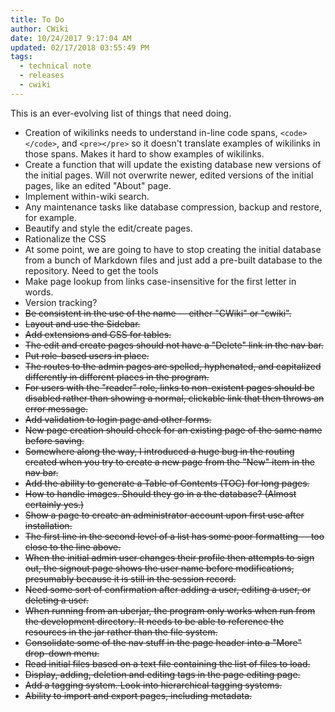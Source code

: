 ```yaml
---
title: To Do
author: CWiki
date: 10/24/2017 9:17:04 AM  
updated: 02/17/2018 03:55:49 PM
tags:
  - technical note
  - releases
  - cwiki
---
```

This is an ever-evolving list of things that need doing.

* Creation of wikilinks needs to understand in-line code spans, `<code></code>`, and `<pre></pre>` so it doesn't translate examples of wikilinks in those spans. Makes it hard to show examples of wikilinks.
* Create a function that will update the existing database new versions of the initial pages. Will not overwrite newer, edited versions of the initial pages, like an edited "About" page.
* Implement within-wiki search.
* Any maintenance tasks like database compression, backup and restore, for example.
* Beautify and style the edit/create pages.
* Rationalize the CSS
* At some point, we are going to have to stop creating the initial database from a bunch of Markdown files and just add a pre-built database to the repository. Need to get the tools
* Make page lookup from links case-insensitive for the first letter in words.
* Version tracking?
* ~~Be consistent in the use of the name -- either "CWiki" or "cwiki".~~
* ~~Layout and use the Sidebar.~~
* ~~Add extensions and CSS for tables.~~
* ~~The edit and create pages should not have a "Delete" link in the nav bar.~~
* ~~Put role-based users in place.~~
*  ~~The routes to the admin pages are spelled, hyphenated, and capitalized differently in different places in the program.~~
*  ~~For users with the "reader" role, links to non-existent pages should be disabled rather than showing a normal, clickable link that then throws an error message.~~
* ~~Add validation to login page and other forms.~~
* ~~New page creation should check for an existing page of the same name before saving.~~
* ~~Somewhere along the way, I introduced a huge bug in the routing created when you try to create a new page from the "New" item in the nav bar.~~
* ~~Add the ability to generate a Table of Contents (TOC) for long pages.~~
* ~~How to handle images. Should they go in a the database? (Almost certainly yes.)~~
* ~~Show a page to create an administrator account upon first use after installation.~~
* ~~The first line in the second level of a list has some poor formatting -- too close to the line above.~~
* ~~When the initial admin user changes their profile then attempts to sign out, the signout page shows the user name before modifications, presumably because it is still in the session record.~~
* ~~Need some sort of confirmation after adding a user, editing a user, or deleting a user.~~
* ~~When running from an uberjar, the program only works when run from the development directory. It needs to be able to reference the resources in the jar rather than the file system.~~
* ~~Consolidate some of the nav stuff in the page header into a "More" drop-down menu.~~
* ~~Read initial files based on a text file containing the list of files to load.~~
* ~~Display, adding, deletion and editing tags in the page editing page.~~
* ~~Add a tagging system. Look into hierarchical tagging systems.~~
* ~~Ability to import and export pages, including metadata.~~


